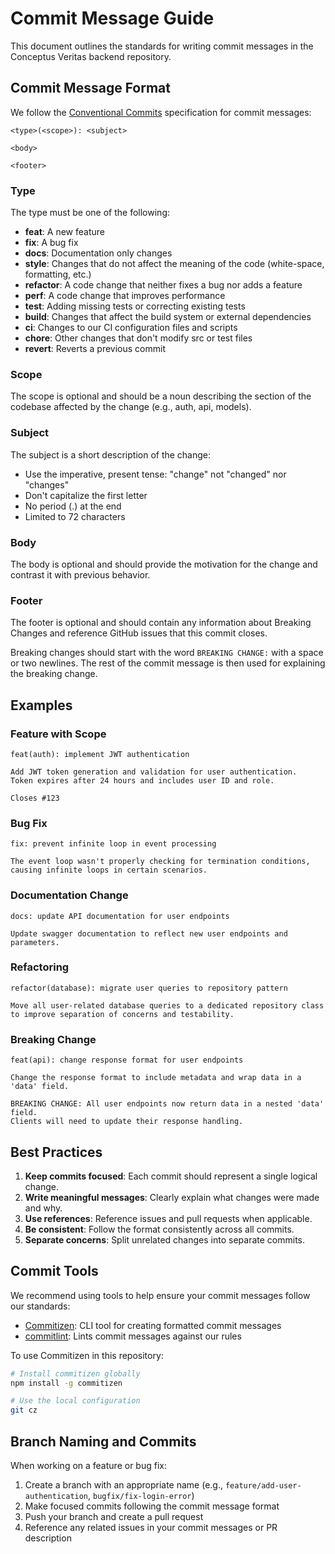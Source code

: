 # Commit Message Guide

This document outlines the standards for writing commit messages in the Conceptus Veritas backend repository.

## Commit Message Format

We follow the [Conventional Commits](https://www.conventionalcommits.org/) specification for commit messages:

```
<type>(<scope>): <subject>

<body>

<footer>
```

### Type

The type must be one of the following:

- **feat**: A new feature
- **fix**: A bug fix
- **docs**: Documentation only changes
- **style**: Changes that do not affect the meaning of the code (white-space, formatting, etc.)
- **refactor**: A code change that neither fixes a bug nor adds a feature
- **perf**: A code change that improves performance
- **test**: Adding missing tests or correcting existing tests
- **build**: Changes that affect the build system or external dependencies
- **ci**: Changes to our CI configuration files and scripts
- **chore**: Other changes that don't modify src or test files
- **revert**: Reverts a previous commit

### Scope

The scope is optional and should be a noun describing the section of the codebase affected by the change (e.g., auth, api, models).

### Subject

The subject is a short description of the change:

- Use the imperative, present tense: "change" not "changed" nor "changes"
- Don't capitalize the first letter
- No period (.) at the end
- Limited to 72 characters

### Body

The body is optional and should provide the motivation for the change and contrast it with previous behavior.

### Footer

The footer is optional and should contain any information about Breaking Changes and reference GitHub issues that this commit closes.

Breaking changes should start with the word `BREAKING CHANGE:` with a space or two newlines. The rest of the commit message is then used for explaining the breaking change.

## Examples

### Feature with Scope

```
feat(auth): implement JWT authentication

Add JWT token generation and validation for user authentication.
Token expires after 24 hours and includes user ID and role.

Closes #123
```

### Bug Fix

```
fix: prevent infinite loop in event processing

The event loop wasn't properly checking for termination conditions,
causing infinite loops in certain scenarios.
```

### Documentation Change

```
docs: update API documentation for user endpoints

Update swagger documentation to reflect new user endpoints and parameters.
```

### Refactoring

```
refactor(database): migrate user queries to repository pattern

Move all user-related database queries to a dedicated repository class
to improve separation of concerns and testability.
```

### Breaking Change

```
feat(api): change response format for user endpoints

Change the response format to include metadata and wrap data in a 'data' field.

BREAKING CHANGE: All user endpoints now return data in a nested 'data' field.
Clients will need to update their response handling.
```

## Best Practices

1. **Keep commits focused**: Each commit should represent a single logical change.
2. **Write meaningful messages**: Clearly explain what changes were made and why.
3. **Use references**: Reference issues and pull requests when applicable.
4. **Be consistent**: Follow the format consistently across all commits.
5. **Separate concerns**: Split unrelated changes into separate commits.

## Commit Tools

We recommend using tools to help ensure your commit messages follow our standards:

- [Commitizen](http://commitizen.github.io/cz-cli/): CLI tool for creating formatted commit messages
- [commitlint](https://commitlint.js.org/): Lints commit messages against our rules

To use Commitizen in this repository:

```bash
# Install commitizen globally
npm install -g commitizen

# Use the local configuration
git cz
```

## Branch Naming and Commits

When working on a feature or bug fix:

1. Create a branch with an appropriate name (e.g., `feature/add-user-authentication`, `bugfix/fix-login-error`)
2. Make focused commits following the commit message format
3. Push your branch and create a pull request
4. Reference any related issues in your commit messages or PR description 